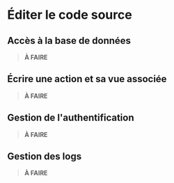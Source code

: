 # Éditer le code source

## Accès à la base de données

> **À FAIRE**

## Écrire une action et sa vue associée

> **À FAIRE**

## Gestion de l'authentification

> **À FAIRE**

## Gestion des logs

> **À FAIRE**
